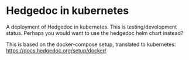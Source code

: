 # Hedgedoc in kubernetes

A deployment of Hedgedoc in kubernetes.  This is testing/development
status.  Perhaps you would want to use the hedgedoc helm chart
instead?

This is based on the docker-compose setup, translated to kubernetes:
https://docs.hedgedoc.org/setup/docker/

